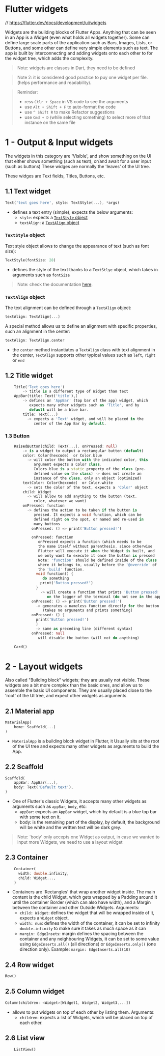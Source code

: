 # Flutter widgets

// https://flutter.dev/docs/development/ui/widgets

Widgets are the building blocks of Flutter Apps. Anything that can be seen in an App
is a Widget (even what holds all widgets together). Some can define large scale parts
of the application such as Bars, Images, Lists, or Buttons, and some other can define
very simple elements such as text. The app is built by interconnecting and adding
widgets onto each other to for the widget tree, which adds the complexity.

> Note: widgets are classes in Dart, they need to be defined

> Note 2: it is considered good practice to puy one widget per file. (helps
> performance and readability).

>  Reminder:
> - ress `Ctlr + Space` in VS code to see the arguments
> - use `Alt + Shift + F` to auto-format the code
> - use `^ Shift R` to make Refactor suggestions
> - use `Cmd + D` (while selecting something) to select more
> of that instance on the same file

# 1 - Output & Input widgets

The widgets in this category are 'Visible', and show something on the UI that either
shows something (such as text), or/and await for a user input (such as buttons) These
widges are normally the 'leaves' of the UI tree.

These widges are Text fields, Titles, Buttons, etc.

## 1.1 Text widget

```dart
Text('text goes here', style: TextStyle(...), *args)
```
- defines a text entry (simple), expects the below arguments:
  - `style`: expects a [`TextStyle` object](#textstyle-object)
  - `textAlign`: a [`TextAlign` object](#textalign-object)

### `TextStyle` object

Text style object allows to change the appearance of text (such as font size):

```dart
TextStyle(fontSize: 28)
```
- defines the style of the text thanks to a `TextStlye` object, which takes in arguments
  such as `fontSize`

> Note: check the documentation [here](https:api.flutter.dev/flutter/painting/TextStyle-class.html).

### `TextAlign` object

The text alignment can be defined through a `TextAlign` object:

```dart
textAlign: TextAlign(...)
```

A special method allows us to define an alignment with specific properties, such an
alignment in the center:

```dart
textAlign: TextAlign.center
```
- the `center` method instantiates a `TextAlign` class with text alignment in the
  center, `TextAlign` supports other typical values such as `left`, `right` or `end`
  

## 1.2 Title widget

```dart
    Title('Text goes here')
        -> title is a different type of Widget than text
    AppBar(title: Text('title'),)
        -> defines an 'AppBar' (top bar of the app) widget, which
           expects many other widgets such as 'Title', and by
           default will be a blue bar.
        title: Text(...)
          -> expects a 'Text' widget, and will be placed in the
             center of the App Bar by default.
```

### 1.3 Button

```dart
    RaisedButton(child: Text(...), onPressed: null)
        -> is a widget to output a rectangular button (default)
        color: Color(hexcode)  or Color.blue
          -> will color the button with the indicated color, this
             argument expects a Color class.
             Colors.blue is a static property of the class (pre-
             defined value on the class) -> does not create an
             instance of the class, only an object (optimized)
        textColor: Color(hexcode)  or Color.white
          -> sets the color of the text, expects a 'Color' object
        child: Widget
          -> will allow to add anything to the button (text,
             color, whatever we want)
        onPressed: function
          -> defines the action to be taken if the button is
             pressed. It expects a void function, which can be
             defined right on the spot, or named and re-used in
             many buttons
            onPressed: () => print('Button pressed!')

            onPressed: function 
               onPressed expects a function (which needs to be
               the name itself without parenthesis, since otherwise
               Flutter will execute it when the Widget is built, and
               we only want to execute it once the button is pressed
               Note: 'function' should be defined inside of the class
               where it belongs to, usually before the '@override' of
               the 'build' function.
              void function() {
                 do something
                print('Button pressed!')
              }
                -> will create a function that prints 'Button pressed!'
                   on the logger of the terminal (do not see in the app)
            onPressed: () => print('Button pressed!')
              -> generates a nameless function directly for the button
                 (takes no arguments and prints something)
            onPressed: () {
              print('Button pressed!')
              }
              -> same as preceding line (different syntax)
            onPressed: null 
               will disable the button (will not do anything)

    Card()
```

# 2 - Layout widgets

Also called "Building block" widgets; they are usually not visible. These widgets are
a bit more complex than the basic ones, and allow us to assemble the basic UI
components. They are usually placed close to the 'root' of the UI tree, and expect
other widgets as arguments.

## 2.1 Material app

```DART
MaterialApp(
    home: Scaffold(...)
)
```
- `MaterialApp` is a building block widget in Flutter, it Usually sits at the root of
  the UI tree and expects many other widgets as arguments to build the App.

## 2.2 Scaffold

```dart
Scaffold(
    appBar: AppBar(...),
    body: Text('Default text'),
)
```
- One of Flutter's classic Widgets, it accepts many other widgets as arguments such
  as `appBar`, `body`, etc:
  - `appBar`: expects an `AppBar` widget, which by default is a blue top bar with some
    text on it.
  - body: is the remaining part of the display, by default, the background will be
    white and the written text will be dark grey.
> Note: 'body' only accepts one Widget as output, in case we wanted to input more
> Widgets, we need to use a layout widget

## 2.3 Container

```dart
    Container(
      width: double.infinity,
      child: Widget...,
    )
```
- Containers are 'Rectangles' that wrap another widget inside. The main content is the
  child Widget, which gets wrapped by a Padding around it until the container Border
  (which can also have width), and a Margin between the container and other Outside Widgets.
  Arguments:
  - `child: Widget`: defines the widget that will be wrapped inside of it, expects a
  `Widget` object.
  - `width: num`: defines the width of the container, it can be set to infinity
  `double.infinity` to make sure it takes as much space as it can
  - `margin: EdgeInsets`: margin defines the spacing between the container and any
  neighbouring Widgets, it can be set to some value using `EdgeInserts.all()` (all directions) or
  `EdgeInserts.only()` (one direction only). Example: `margin: EdgeInserts.all(10)`
      

## 2.4 Row widget

```dart
Row()
```

## 2.5 Column widget
```dart
Column(children: <Widget>[Widget1, Widget2, Widget3,...])
```
- allows to put widgets on top of each other by listing them. Arguments:
  - `children`: expects a list of Widgets, which will be placed on top of each other.

## 2.6 List view

```dart
    ListView()
```
